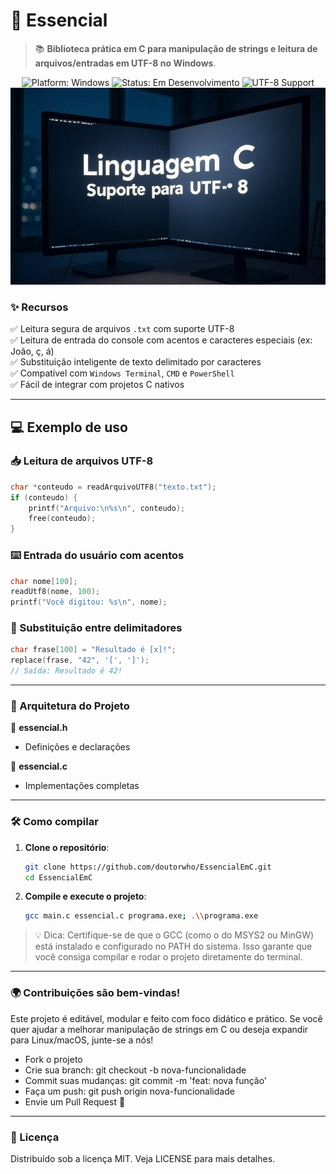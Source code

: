 # 🧠 **Essencial**

> 📚 **Biblioteca prática em C para manipulação de strings e leitura de arquivos/entradas em UTF-8 no Windows**.

<div align="center"> 
  <img src="https://img.shields.io/badge/platform-Windows-blue?style=for-the-badge&logo=windows" alt="Platform: Windows">
  <img src="https://img.shields.io/badge/status-Em%20Desenvolvimento-orange?style=for-the-badge" alt="Status: Em Desenvolvimento">
  <img src="https://img.shields.io/badge/UTF--8-Compatible-brightgreen?style=for-the-badge" alt="UTF-8 Support">
</div>

<div align="center"> 
   <img src="/img/image.png" alt="Imagem Projeto">
</div>

### ✨ Recursos

✅ Leitura segura de arquivos `.txt` com suporte UTF-8  
✅ Leitura de entrada do console com acentos e caracteres especiais (ex: João, ç, á)  
✅ Substituição inteligente de texto delimitado por caracteres  
✅ Compatível com `Windows Terminal`, `CMD` e `PowerShell`  
✅ Fácil de integrar com projetos C nativos

---

## 💻 Exemplo de uso

### 📥 Leitura de arquivos UTF-8

```c
char *conteudo = readArquivoUTF8("texto.txt");
if (conteudo) {
    printf("Arquivo:\n%s\n", conteudo);
    free(conteudo);
}
```

### ⌨️ Entrada do usuário com acentos

```c
char nome[100];
readUtf8(nome, 100);
printf("Você digitou: %s\n", nome);
```

### 🧩 Substituição entre delimitadores

```c
char frase[100] = "Resultado é [x]!";
replace(frase, "42", '[', ']');
// Saída: Resultado é 42!
```
---

### 🧠 Arquitetura do Projeto

📁 **essencial.h** 
  - Definições e declarações

📁 **essencial.c**
  - Implementações completas

---

### 🛠️ Como compilar

1. **Clone o repositório**:
   ```bash
   git clone https://github.com/doutorwho/EssencialEmC.git
   cd EssencialEmC
   
2. **Compile e execute o projeto**:
    ```bash
    gcc main.c essencial.c programa.exe; .\\programa.exe

> 💡 Dica: Certifique-se de que o GCC (como o do MSYS2 ou MinGW) está instalado e configurado no PATH do sistema. Isso garante que você consiga compilar e rodar o projeto diretamente do terminal.

---

### 🌍 Contribuições são bem-vindas!

Este projeto é editável, modular e feito com foco didático e prático. Se você quer ajudar a melhorar manipulação de strings em C ou deseja expandir para Linux/macOS, junte-se a nós!

- Fork o projeto
- Crie sua branch: git checkout -b nova-funcionalidade
- Commit suas mudanças: git commit -m 'feat: nova função'
- Faça um push: git push origin nova-funcionalidade
- Envie um Pull Request 🎉

---

### 📝 Licença

Distribuído sob a licença MIT. Veja LICENSE para mais detalhes.


